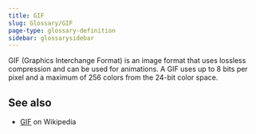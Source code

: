 ```yaml
---
title: GIF
slug: Glossary/GIF
page-type: glossary-definition
sidebar: glossarysidebar
---
```



GIF (Graphics Interchange Format) is an image format that uses lossless compression and can be used for animations. A GIF uses up to 8 bits per pixel and a maximum of 256 colors from the 24-bit color space.

## See also

- [GIF](https://en.wikipedia.org/wiki/GIF) on Wikipedia
